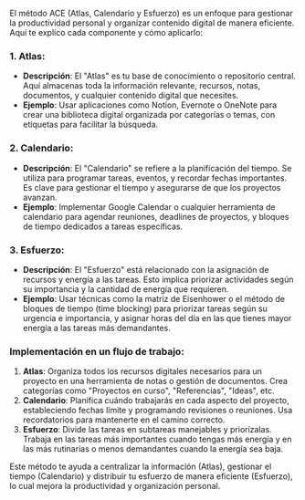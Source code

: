 El método ACE (Atlas, Calendario y Esfuerzo) es un enfoque para gestionar la productividad personal y organizar contenido digital de manera eficiente. Aquí te explico cada componente y cómo aplicarlo:

### 1\. **Atlas**:

- **Descripción**: El "Atlas" es tu base de conocimiento o repositorio central. Aquí almacenas toda la información relevante, recursos, notas, documentos, y cualquier contenido digital que necesites.
- **Ejemplo**: Usar aplicaciones como Notion, Evernote o OneNote para crear una biblioteca digital organizada por categorías o temas, con etiquetas para facilitar la búsqueda.

### 2\. **Calendario**:

- **Descripción**: El "Calendario" se refiere a la planificación del tiempo. Se utiliza para programar tareas, eventos, y recordar fechas importantes. Es clave para gestionar el tiempo y asegurarse de que los proyectos avanzan.
- **Ejemplo**: Implementar Google Calendar o cualquier herramienta de calendario para agendar reuniones, deadlines de proyectos, y bloques de tiempo dedicados a tareas específicas.

### 3\. **Esfuerzo**:

- **Descripción**: El "Esfuerzo" está relacionado con la asignación de recursos y energía a las tareas. Esto implica priorizar actividades según su importancia y la cantidad de energía que requieren.
- **Ejemplo**: Usar técnicas como la matriz de Eisenhower o el método de bloques de tiempo (time blocking) para priorizar tareas según su urgencia e importancia, y asignar horas del día en las que tienes mayor energía a las tareas más demandantes.

### Implementación en un flujo de trabajo:

1. **Atlas**: Organiza todos los recursos digitales necesarios para un proyecto en una herramienta de notas o gestión de documentos. Crea categorías como "Proyectos en curso", "Referencias", "Ideas", etc.
2. **Calendario**: Planifica cuándo trabajarás en cada aspecto del proyecto, estableciendo fechas límite y programando revisiones o reuniones. Usa recordatorios para mantenerte en el camino correcto.
3. **Esfuerzo**: Divide las tareas en subtareas manejables y priorízalas. Trabaja en las tareas más importantes cuando tengas más energía y en las más rutinarias o menos demandantes cuando la energía sea baja.

Este método te ayuda a centralizar la información (Atlas), gestionar el tiempo (Calendario) y distribuir tu esfuerzo de manera eficiente (Esfuerzo), lo cual mejora la productividad y organización personal.